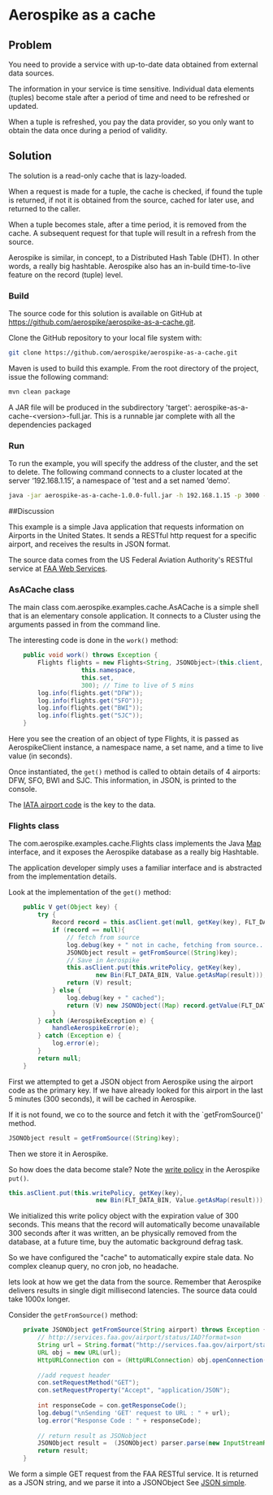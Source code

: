 # Aerospike as a cache

## Problem
You need to provide a service with up-to-date data obtained from external data sources. 

The information in your service is time sensitive. Individual data elements (tuples) become stale after a period of time and need to be refreshed or updated. 

When a tuple is refreshed, you pay the data provider, so you only want to obtain the data once during a period of validity.

## Solution
The solution is a read-only cache that is lazy-loaded.
 
When a request is made for a tuple, the cache is checked, if found the tuple is returned, if not it is obtained from the source, cached for later use, and returned to the caller.

When a tuple becomes stale, after a time period, it is removed from the cache. A subsequent request for that tuple will result in a refresh from the source.

Aerospike is similar, in concept, to a Distributed Hash Table (DHT). In other words, a really big hashtable. Aerospike also has an in-build time-to-live feature on the record (tuple) level.

### Build
The source code for this solution is available on GitHub at https://github.com/aerospike/aerospike-as-a-cache.git. 

Clone the GitHub repository to your local file system with:
```bash
git clone https://github.com/aerospike/aerospike-as-a-cache.git
```

Maven is used to build this example. From the root directory of the project, issue the following command:
```bash
mvn clean package
```
A JAR file will be produced in the subdirectory 'target': aerospike-as-a-cache-\<version\>-full.jar. This is a runnable jar complete with all the dependencies packaged

### Run

To run the example, you will specify the address of the cluster, and the set to delete. The following command connects to a cluster located at the server ‘192.168.1.15’, a namespace of 'test and a set named ‘demo’.
```bash
java -jar aerospike-as-a-cache-1.0.0-full.jar -h 192.168.1.15 -p 3000 -n test -s demo
```


##Discussion

This example is a simple Java application that requests information on Airports in the United States. It sends a RESTful http request for a specific airport, and receives the results in JSON format.

The source data comes from the US Federal Aviation Authority's RESTful service at [FAA Web Services](http://services.faa.gov/).

### AsACache class
The main class com.aerospike.examples.cache.AsACache is a simple shell that is an elementary console application. It connects to a Cluster using the arguments passed in from the command line. 

The interesting code is done in the `work()` method:
```java
	public void work() throws Exception {
		Flights flights = new Flights<String, JSONObject>(this.client,
					this.namespace, 
					this.set, 
					300); // Time to live of 5 mins
		log.info(flights.get("DFW"));
		log.info(flights.get("SFO"));
		log.info(flights.get("BWI"));
		log.info(flights.get("SJC"));
	}
```
Here you see the creation of an object of type Flights, it is passed as AerospikeClient instance, a namespace name, a set name, and a time to live value (in seconds). 

Once instantiated, the `get()` method is called to obtain details of 4 airports: DFW, SFO, BWI and SJC. This information, in JSON, is printed to the console.

The [IATA airport code](http://www.iata.org/publications/Pages/code-search.aspx) is the key to the data.

### Flights class

The com.aerospike.examples.cache.Flights class implements the Java [Map](http://docs.oracle.com/javase/7/docs/api/java/util/Map.html) interface, and it exposes the Aerospike database as a really big Hashtable. 

The application developer simply uses a familiar interface and is abstracted from the implementation details.

Look at the implementation of the `get()` method:
```java
	public V get(Object key) {
		try {
			Record record = this.asClient.get(null, getKey(key), FLT_DATA_BIN);
			if (record == null){
				// fetch from source
				log.debug(key + " not in cache, fetching from source...");
				JSONObject result = getFromSource((String)key);
				// Save in Aerospike
				this.asClient.put(this.writePolicy, getKey(key), 
						new Bin(FLT_DATA_BIN, Value.getAsMap(result)));
				return (V) result;
			} else {
				log.debug(key + " cached");
				return (V) new JSONObject((Map) record.getValue(FLT_DATA_BIN));
			}
		} catch (AerospikeException e) {
			handleAerospikeError(e);
		} catch (Exception e) {
			log.error(e);
		}
		return null;
	}

```
First we attempted to get a JSON object from Aerospike using the airport code as the primary key. If we have already looked for this airport in the last 5 minutes (300 seconds), it will be cached in Aerospike.

If it is not found, we co to the source and fetch it with the `getFromSource()' method. 
```java
JSONObject result = getFromSource((String)key);
```
Then we store it in Aerospike. 

So how does the data become stale? Note the [write policy](http://www.aerospike.com/docs/client/java/usage/kvs/write.html) in the Aerospike `put()`. 
```java
this.asClient.put(this.writePolicy, getKey(key), 
						new Bin(FLT_DATA_BIN, Value.getAsMap(result)));
```
We initialized this write policy object with the expiration value of 300 seconds. This means that the record will automatically become unavailable 300 seconds after it was written, an be physically removed from the database, at a future time, buy the automatic background defrag task.

So we have configured the "cache" to automatically expire stale data. No complex cleanup query, no cron job, no headache. 

lets look at how we get the data from the source. Remember that Aerospike delivers results in single digit millisecond latencies. The source data could take 1000x longer.

Consider the `getFromSource()` method:
```java
	private JSONObject getFromSource(String airport) throws Exception {
		// http://services.faa.gov/airport/status/IAD?format=son
		String url = String.format("http://services.faa.gov/airport/status/%s?format=JSON", airport);
		URL obj = new URL(url);
		HttpURLConnection con = (HttpURLConnection) obj.openConnection();
 
		//add request header
		con.setRequestMethod("GET");
		con.setRequestProperty("Accept", "application/JSON");
 
		int responseCode = con.getResponseCode();
		log.debug("\nSending 'GET' request to URL : " + url);
		log.error("Response Code : " + responseCode);
 
		// return result as JSONobject
		JSONObject result =  (JSONObject) parser.parse(new InputStreamReader(con.getInputStream()));
		return result;
	}
```
We form a simple GET request from the FAA RESTful service. It is returned as a JSON string, and we parse it into a JSONObject See [JSON simple](https://code.google.com/p/json-simple/).



